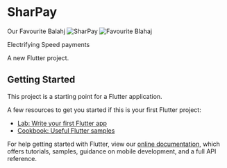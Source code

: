 # SharPay

Our Favourite Balahj
![SharPay](https://drive.google.com/file/d/1cTN0Q_DexYzdNWXtyRckhWDDg1WUg2qd/view)
![Favourite Blahaj](https://cdn2.vectorstock.com/i/1000x1000/55/91/happy-shark-cartoon-vector-22975591.jpg)

Electrifying Speed payments

A new Flutter project.

## Getting Started

This project is a starting point for a Flutter application.

A few resources to get you started if this is your first Flutter project:

- [Lab: Write your first Flutter app](https://flutter.dev/docs/get-started/codelab)
- [Cookbook: Useful Flutter samples](https://flutter.dev/docs/cookbook)

For help getting started with Flutter, view our
[online documentation](https://flutter.dev/docs), which offers tutorials,
samples, guidance on mobile development, and a full API reference.
